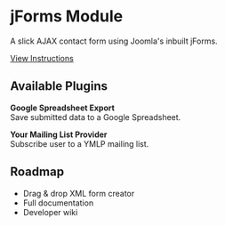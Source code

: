 jForms Module
======
A slick AJAX contact form using Joomla's inbuilt jForms.


[View Instructions](https://github.com/donJoomla/jforms/wiki/Instructions)


## Available Plugins

**Google Spreadsheet Export**  
Save submitted data to a Google Spreadsheet.

**Your Mailing List Provider**  
Subscribe user to a YMLP mailing list.


## Roadmap

- Drag & drop XML form creator
- Full documentation
- Developer wiki

